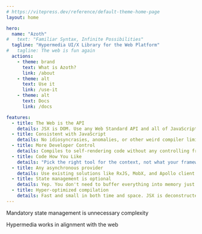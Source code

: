```yaml
---
# https://vitepress.dev/reference/default-theme-home-page
layout: home

hero:
  name: "Azoth"
#   text: "Familiar Syntax, Infinite Possibilities"
  tagline: "Hypermedia UI/X Library for the Web Platform"
#   tagline: The web is fun again
  actions:
    - theme: brand
      text: What is Azoth?
      link: /about
    - theme: alt
      text: Use it
      link: /use-it
    - theme: alt
      text: Docs
      link: /docs

features:
  - title: The Web is the API
    details: JSX is DOM. Use any Web Standard API and all of JavaScript without having to wrap or reinterpret like with vdom and state-driven paradigms
  - title: Consistent with JavaScript
    details: No idiosyncrasies, anomalies, or other weird compiler limitations. Literal DOM types plus composition with standard synchronous and asynchronous JavaScript
  - title: More Developer Control
    details: Compiles to self-rendering code without any controlling framework. No black box and no abstraction to think through.
  - title: Code How You Like
    details: "Pick the right tool for the context, not what your framework needs: imperative, declarative, functional, object-oriented, stateful, immutable."
  - title: Any asynchronous provider
    details: Use existing solutions like RxJS, MobX, and Apollo client - or don't. Promises, observables, signals, streams, async generators - any async JavaScript data structure can be used.
  - title: State management is optional
    details: Yep. You don't need to buffer everything into memory just to puppeteer the UI. You can maintain state when needed, but it's not an essential part of the UI.
  - title: Hyper-optimized compilation
    details: Fast and small in both time and space. JSX is deconstructed into HTML processed by the browser and the minimal required JS execution code.
---
```


Mandatory state management is unnecessary complexity

Hypermedia works in alignment with the web